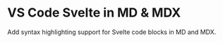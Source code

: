 # VS Code Svelte in MD & MDX

Add syntax highlighting support for Svelte code blocks in MD and MDX.
